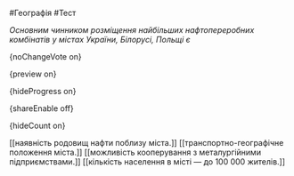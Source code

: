 #Географія #Тест

*Основним чинником розміщення найбільших нафтопереробних комбінатів у містах України, Білорусі, Польщі є*

{noChangeVote on}

{preview on}

{hideProgress on}

{shareEnable off}

{hideCount on}

[[наявність родовищ нафти поблизу міста.]]
[[транспортно-географічне положення міста.]]
[[можливість кооперування з металургійними підприємствами.]]
[[кількість населення в місті — до 100 000 жителів.]]

